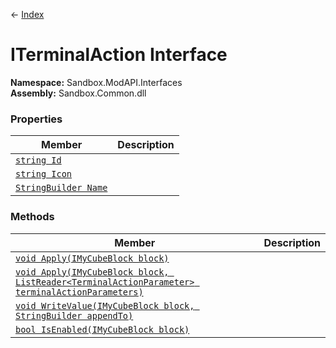 ← [Index](index.md)
# ITerminalAction Interface
**Namespace:** Sandbox.ModAPI.Interfaces  
**Assembly:** Sandbox.Common.dll  
### Properties
|Member|Description|
|---|---|
|[`string Id`](Sandbox.ModAPI.Interfaces.Id.md)||
|[`string Icon`](Sandbox.ModAPI.Interfaces.Icon.md)||
|[`StringBuilder Name`](Sandbox.ModAPI.Interfaces.Name.md)||
### Methods
|Member|Description|
|---|---|
|[`void Apply(IMyCubeBlock block)`](Sandbox.ModAPI.Interfaces.Apply.md)||
|[`void Apply(IMyCubeBlock block, ListReader<TerminalActionParameter> terminalActionParameters)`](Sandbox.ModAPI.Interfaces.Apply.md)||
|[`void WriteValue(IMyCubeBlock block, StringBuilder appendTo)`](Sandbox.ModAPI.Interfaces.WriteValue.md)||
|[`bool IsEnabled(IMyCubeBlock block)`](Sandbox.ModAPI.Interfaces.IsEnabled.md)||
